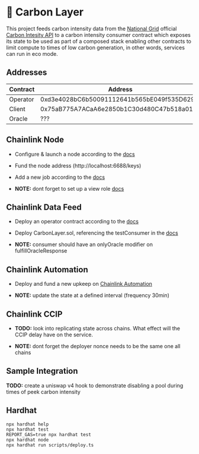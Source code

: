 # 🌱 Carbon Layer 

This project feeds carbon intensity data from the [National Grid](https://www.nationalgrid.com/uk) official [Carbon Intesity API](https://api.carbonintensity.org.uk/) to a carbon intensity consumer contract which exposes its state to be used as part of a composed stack enabling other contracts to limit compute to times of low carbon generation, in other words, services can run in eco mode.

## Addresses
| Contract | Address                                    |
|----------|------------------------------------------- |
| Operator | 0xd3e4028bC6b50091112641b565bE049f535D6299 |
| Client   | 0x75aB775A7ACaA6e2850b1C30d480C47b518a015F |
| Oracle   | ??? |


## Chainlink Node

* Configure & launch a node according to the [docs](https://docs.chain.link/chainlink-nodes/v1/running-a-chainlink-node)

* Fund the node address (http://localhost:6688/keys)

* Add a new job according to the [docs](https://docs.chain.link/chainlink-nodes/v1/fulfilling-requests#add-a-job-to-the-node)  

* **NOTE:** dont forget to set up a view role [docs](https://docs.chain.link/chainlink-nodes/v1/roles-and-access)

## Chainlink Data Feed

* Deploy an operator contract according to the [docs](https://docs.chain.link/chainlink-nodes/v1/fulfilling-requests#setup-your-operator-contract)

* Deploy CarbonLayer.sol, referencing the testConsumer in the [docs](https://docs.chain.link/chainlink-nodes/v1/fulfilling-requests#create-a-request-to-your-node)

* **NOTE:** consumer should have an onlyOracle modifier on fulfillOracleResponse

## Chainlink Automation

* Deploy and fund a new upkeep on [Chainlink Automation](https://automation.chain.link/) 

* **NOTE:** update the state at a defined interval (frequency 30min)

## Chainlink CCIP

* **TODO:** look into replicating state across chains. What effect will the CCIP delay have on the service.

* **NOTE:** dont forget the deployer nonce needs to be the same one all chains

## Sample Integration
**TODO:** create a uniswap v4 hook to demonstrate disabling a pool during times of peek carbon intensity

## Hardhat

```shell
npx hardhat help
npx hardhat test
REPORT_GAS=true npx hardhat test
npx hardhat node
npx hardhat run scripts/deploy.ts
```
